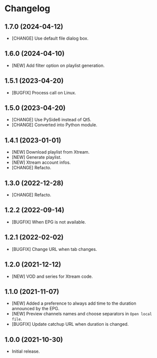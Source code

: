 # Changelog

## 1.7.0 (2024-04-12)

- [CHANGE] Use default file dialog box.

## 1.6.0 (2024-04-10)

- [NEW] Add filter option on playlist generation.

## 1.5.1 (2023-04-20)

- [BUGFIX] Process call on Linux.

## 1.5.0 (2023-04-20)

- [CHANGE] Use PySide6 instead of Qt5.
- [CHANGE] Converted into Python module.

## 1.4.1 (2023-01-01)

- [NEW] Download playlist from Xtream.
- [NEW] Generate playlist.
- [NEW] Xtream account infos.
- [CHANGE] Refacto.

## 1.3.0 (2022-12-28)

- [CHANGE] Refacto.
  
## 1.2.2 (2022-09-14)

- [BUGFIX] When EPG is not available.

## 1.2.1 (2022-02-02)

- [BUGFIX] Change URL when tab changes.

## 1.2.0 (2021-12-12)

- [NEW] VOD and series for Xtream code.

## 1.1.0 (2021-11-07)

- [NEW] Added a preference to always add time to the duration announced by the EPG.  
- [NEW] Preview channels names and choose separators in `Open local file`.  
- [BUGFIX] Update catchup URL when duration is changed.

## 1.0.0 (2021-10-30)

- Initial release.
